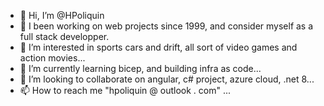 - 👋 Hi, I’m @HPoliquin
- 💪 I been working on web projects since 1999, and consider myself as a full stack developper.
- 👀 I’m interested in sports cars and drift, all sort of video games and action movies...
- 🌱 I’m currently learning bicep, and building infra as code...
- 💞️ I’m looking to collaborate on angular, c# project, azure cloud, .net 8...
- 📫 How to reach me "hpoliquin @ outlook . com" ...

<!---
HPoliquin/HPoliquin is a ✨ special ✨ repository because its `README.md` (this file) appears on your GitHub profile.
You can click the Preview link to take a look at your changes.
--->
